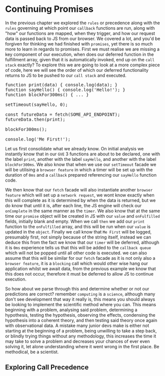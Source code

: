 # Continuing Promises

In the previous chapter we explored the `rules` or precedence along with the `rules` governing at which point our `callback` functions are run, along with "how" our functions are mapped, when they trigger, and how our request data is passed back to JS from our browser. We covered a lot, and you'd be forgiven for thinking we had finished with `promises`, yet there is so much more to learn in regards to promises. First we must realise we are missing a key component of our execution, when does our deferred function in the fulfillment array, given that it is automatically invoked, end up on the `call stack` exactly? To explore this we are going to look at a more complex piece of code, here we will see the order of which our deferred functionality returns to JS to be pushed to our `call stack` and executed.

<pre>
function print(data) { console.log(data); }
function sayHello() { console.log('Hello!'); }
function blockFor300ms() { ... }

setTimeout(sayHello, 0);

const futureData = fetch(SOME_API_ENDPOINT);
futureData.then(print);

blockFor300ms();

console.log('Me First!');
</pre>

Let us first consolidate what we already know. On initial analysis we instantly know that in our `GVE` 3 functions are about to be declared, one with the label `print`, another with the label `sayHello`, and another with the label `blockFor300ms`.  We also know that when we use our `setTimeout` facade we will be utilising a `browser feature` in which a timer will be set up with the duration of `0ms` and a `callback` prepared referencing our `sayHello` function code.

We then know that our `fetch` facade will also instantiate another `browser feature` which will set up a `network request`, we wont know exactly when this will complete as it is determined by when the data is returned, but we do know that until it is, after each line, the JS engine will check our `onComplete` in the same manner as the `timer`. We also know that at the same time our `promise` object will be created in JS with our `value` and `onFulfilled` fields, initially blank and empty. When we call `then` we add our `print` function to the `onFulfilled` array, and this will be run when our `value` is updated in the `object`. Finally we call know that `Me First` will be logged, presumably first, not simply because of the string itself, instead we can deduce this from the fact we know that our `timer` will be deferred, although it is `0ms` experience tells us that this will be added to the `callback queue` which will not be popped until all other code is executed. we can also assume that this will be similar for our `fetch` facade as it is not only also a `browser feature`, it is a `blocking` call which would other wise hang our application whilst we await data, from the previous example we know that this does not occur, therefore it must be deferred to allow JS to continue execution.

So how about we parse through this and determine whether or not our predictions are correct? remember `computing` is a `science`, although many don't see development that way it really is, this means you should always be looking to implement the scientific method where you can. This means beginning with a problem, analysing said problem, determining a hypothesis, testing the hypothesis, observing the effects, condensing the hypothesis into a coherent theory, and then testing said theory once again with observational data. A mistake many junior devs make is either not starting at the beginning of a problem, being unwilling to take a step back, or blindly trying things without any methodology, this increases the time it may take to solve a problem and decreases your chances of ever even solving it, let alone understanding where it went wrong in the first place. Be methodical, be a scientist.

## Exploring Call Precedence